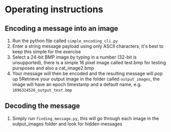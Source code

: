 # Operating instructions

## Encoding a message into an image

1. Run the python file called `simple_encoding_cli.py`
2. Enter a string message payload using only ASCII characters, it's best to keep this simple for the exercise
3. Select a 24-bit BMP image by typing in a number (32-bit is unsupported), there is a simple 16 pixel image called test.bmp for testing pursposes and also a cat_image2.bmp
4. Your message will then be encoded and the resulting message will pop up
5Retrieve your output image in the folder called `output_images`, the image will have an epoch timestamp and a default name, e.g. `1696324526_output_test.bmp`

## Decoding the message

1. Simply run `finding_message.py`, this will go through each image in the output_images folder and look for hidden messages